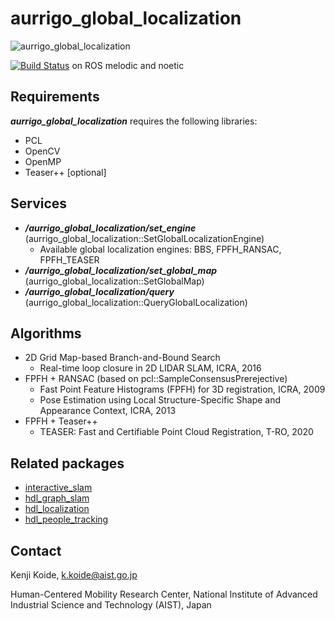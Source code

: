 # aurrigo_global_localization

![aurrigo_global_localization](https://user-images.githubusercontent.com/31344317/105116113-71fc6180-5b0d-11eb-9d85-bbea922dde84.gif)

[![Build Status](https://travis-ci.org/koide3/aurrigo_global_localization.svg?branch=master)](https://travis-ci.org/koide3/aurrigo_global_localization) on ROS melodic and noetic

## Requirements
***aurrigo_global_localization*** requires the following libraries:
- PCL
- OpenCV
- OpenMP
- Teaser++ [optional]

## Services

- ***/aurrigo_global_localization/set_engine*** (aurrigo_global_localization::SetGlobalLocalizationEngine)
  - Available global localization engines: BBS, FPFH_RANSAC, FPFH_TEASER
- ***/aurrigo_global_localization/set_global_map*** (aurrigo_global_localization::SetGlobalMap)
- ***/aurrigo_global_localization/query*** (aurrigo_global_localization::QueryGlobalLocalization)


## Algorithms

- 2D Grid Map-based Branch-and-Bound Search
  - Real-time loop closure in 2D LIDAR SLAM, ICRA, 2016
- FPFH + RANSAC (based on pcl::SampleConsensusPrerejective)
  - Fast Point Feature Histograms (FPFH) for 3D registration, ICRA, 2009
  - Pose Estimation using Local Structure-Specific Shape and Appearance Context, ICRA, 2013
- FPFH + Teaser++
  - TEASER: Fast and Certifiable Point Cloud Registration, T-RO, 2020

## Related packages

- [interactive_slam](https://github.com/koide3/interactive_slam)
- [hdl_graph_slam](https://github.com/koide3/hdl_graph_slam)
- [hdl_localization](https://github.com/koide3/hdl_localization">hdl_localization)
- [hdl_people_tracking](https://github.com/koide3/hdl_people_tracking">hdl_people_tracking)

## Contact
Kenji Koide, k.koide@aist.go.jp

Human-Centered Mobility Research Center, National Institute of Advanced Industrial Science and Technology (AIST), Japan
